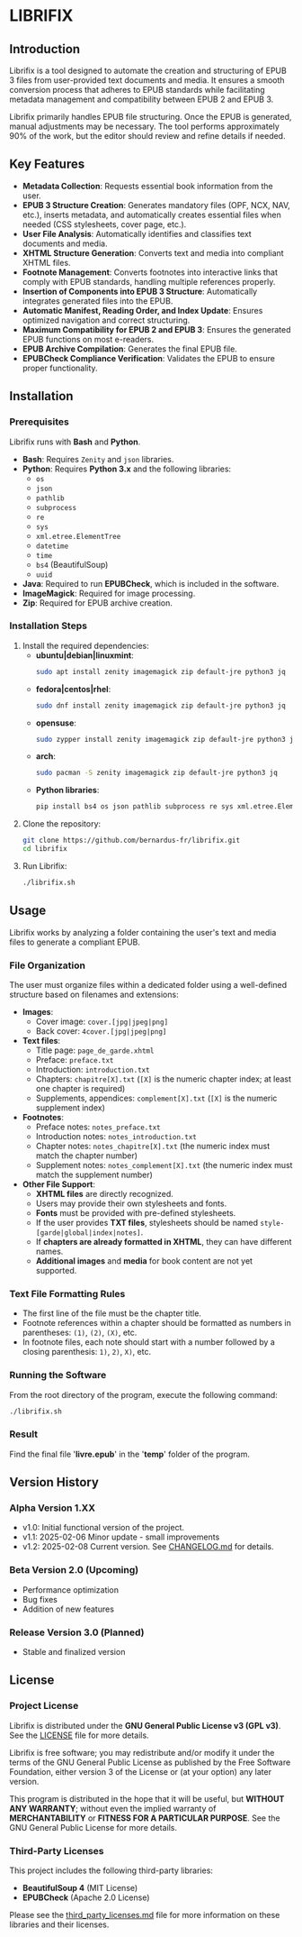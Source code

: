 # LIBRIFIX

## Introduction

Librifix is a tool designed to automate the creation and structuring of EPUB 3 files from user-provided text documents and media. It ensures a smooth conversion process that adheres to EPUB standards while facilitating metadata management and compatibility between EPUB 2 and EPUB 3.

Librifix primarily handles EPUB file structuring. Once the EPUB is generated, manual adjustments may be necessary. The tool performs approximately 90% of the work, but the editor should review and refine details if needed.

## Key Features

- **Metadata Collection**: Requests essential book information from the user.
- **EPUB 3 Structure Creation**: Generates mandatory files (OPF, NCX, NAV, etc.), inserts metadata, and automatically creates essential files when needed (CSS stylesheets, cover page, etc.).
- **User File Analysis**: Automatically identifies and classifies text documents and media.
- **XHTML Structure Generation**: Converts text and media into compliant XHTML files.
- **Footnote Management**: Converts footnotes into interactive links that comply with EPUB standards, handling multiple references properly.
- **Insertion of Components into EPUB 3 Structure**: Automatically integrates generated files into the EPUB.
- **Automatic Manifest, Reading Order, and Index Update**: Ensures optimized navigation and correct structuring.
- **Maximum Compatibility for EPUB 2 and EPUB 3**: Ensures the generated EPUB functions on most e-readers.
- **EPUB Archive Compilation**: Generates the final EPUB file.
- **EPUBCheck Compliance Verification**: Validates the EPUB to ensure proper functionality.

## Installation

### Prerequisites

Librifix runs with **Bash** and **Python**.

- **Bash**: Requires `Zenity` and `json` libraries.
- **Python**: Requires **Python 3.x** and the following libraries:
  - `os`
  - `json`
  - `pathlib`
  - `subprocess`
  - `re`
  - `sys`
  - `xml.etree.ElementTree`
  - `datetime`
  - `time`
  - `bs4` (BeautifulSoup)
  - `uuid`
- **Java**: Required to run **EPUBCheck**, which is included in the software.
- **ImageMagick**: Required for image processing.
- **Zip**: Required for EPUB archive creation.

### Installation Steps

1. Install the required dependencies:
   - **ubuntu|debian|linuxmint**:
     ```sh
     sudo apt install zenity imagemagick zip default-jre python3 jq
     ```
   - **fedora|centos|rhel**:
     ```sh
     sudo dnf install zenity imagemagick zip default-jre python3 jq
     ```
   - **opensuse**:
     ```sh
     sudo zypper install zenity imagemagick zip default-jre python3 jq
     ```
   - **arch**:
     ```sh
     sudo pacman -S zenity imagemagick zip default-jre python3 jq
     ```
   - **Python libraries**:
     ```sh
     pip install bs4 os json pathlib subprocess re sys xml.etree.ElementTree datetime time uuid
     ```
2. Clone the repository:
   ```sh
   git clone https://github.com/bernardus-fr/librifix.git
   cd librifix
   ```
3. Run Librifix:
   ```sh
   ./librifix.sh
   ```

## Usage

Librifix works by analyzing a folder containing the user's text and media files to generate a compliant EPUB.

### File Organization

The user must organize files within a dedicated folder using a well-defined structure based on filenames and extensions:

- **Images**:
  - Cover image: `cover.[jpg|jpeg|png]`
  - Back cover: `4cover.[jpg|jpeg|png]`
- **Text files**:
  - Title page: `page_de_garde.xhtml`
  - Preface: `preface.txt`
  - Introduction: `introduction.txt`
  - Chapters: `chapitre[X].txt` (`[X]` is the numeric chapter index; at least one chapter is required)
  - Supplements, appendices: `complement[X].txt` (`[X]` is the numeric supplement index)
- **Footnotes**:
  - Preface notes: `notes_preface.txt`
  - Introduction notes: `notes_introduction.txt`
  - Chapter notes: `notes_chapitre[X].txt` (the numeric index must match the chapter number)
  - Supplement notes: `notes_complement[X].txt` (the numeric index must match the supplement number)
- **Other File Support**:
  - **XHTML files** are directly recognized.
  - Users may provide their own stylesheets and fonts.
  - **Fonts** must be provided with pre-defined stylesheets.
  - If the user provides **TXT files**, stylesheets should be named `style-[garde|global|index|notes]`.
  - If **chapters are already formatted in XHTML**, they can have different names.
  - **Additional images** and **media** for book content are not yet supported.

### Text File Formatting Rules

- The first line of the file must be the chapter title.
- Footnote references within a chapter should be formatted as numbers in parentheses: `(1)`, `(2)`, `(X)`, etc.
- In footnote files, each note should start with a number followed by a closing parenthesis: `1)`, `2)`, `X)`, etc.

### Running the Software

From the root directory of the program, execute the following command:

```sh
./librifix.sh
```

### Result

Find the final file '**livre.epub**' in the '**temp**' folder of the program.

## Version History

### Alpha Version 1.XX

- v1.0: Initial functional version of the project.
- v1.1: 2025-02-06 Minor update - small improvements
- v1.2: 2025-02-08 Current version. See [CHANGELOG.md](CHANGELOG.md) for details.

### Beta Version 2.0 (Upcoming)

- Performance optimization
- Bug fixes
- Addition of new features

### Release Version 3.0 (Planned)

- Stable and finalized version

## License

### Project License

Librifix is distributed under the **GNU General Public License v3 (GPL v3)**. See the [LICENSE](LICENSE) file for more details.

Librifix is free software; you may redistribute and/or modify it under the terms of the GNU General Public License as published by the Free Software Foundation, either version 3 of the License or (at your option) any later version.

This program is distributed in the hope that it will be useful, but **WITHOUT ANY WARRANTY**; without even the implied warranty of **MERCHANTABILITY** or **FITNESS FOR A PARTICULAR PURPOSE**. See the GNU General Public License for more details.

### Third-Party Licenses

This project includes the following third-party libraries:

- **BeautifulSoup 4** (MIT License)
- **EPUBCheck** (Apache 2.0 License)

Please see the [third\_party\_licenses.md](third_party_licenses.md) file for more information on these libraries and their licenses.

